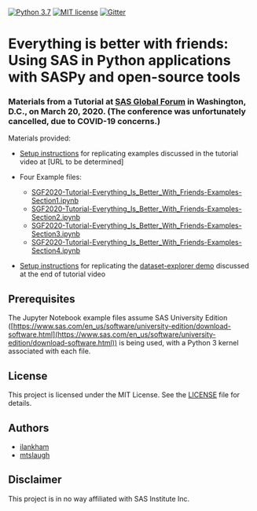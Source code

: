 [![Python 3.7](https://img.shields.io/badge/python-3.7-brightgreen.svg)](#prerequisites)  [![MIT license](https://img.shields.io/badge/License-MIT-blue.svg)](LICENSE)  [![Gitter](https://img.shields.io/gitter/room/saspy-bffs/community.svg?color=777777)](https://gitter.im/saspy-bffs/community)

# Everything is better with friends: Using SAS in Python applications with SASPy and open-source tools

### Materials from a Tutorial at [SAS Global Forum](https://www.sas.com/en_us/events/sas-global-forum.html) in Washington, D.C., on March 20, 2020. (The conference was unfortunately cancelled, due to COVID-19 concerns.)

Materials provided:

- [Setup instructions](SGF2020-Tutorial-Everything_Is_Better_With_Friends-Setup.pdf) for replicating examples discussed in the tutorial video at \[URL to be determined\]

- Four Example files:
  * [SGF2020-Tutorial-Everything_Is_Better_With_Friends-Examples-Section1.ipynb](SGF2020-Tutorial-Everything_Is_Better_With_Friends-Examples-Section1.ipynb)
  * [SGF2020-Tutorial-Everything_Is_Better_With_Friends-Examples-Section2.ipynb](SGF2020-Tutorial-Everything_Is_Better_With_Friends-Examples-Section2.ipynb)
  * [SGF2020-Tutorial-Everything_Is_Better_With_Friends-Examples-Section3.ipynb](SGF2020-Tutorial-Everything_Is_Better_With_Friends-Examples-Section3.ipynb)
  * [SGF2020-Tutorial-Everything_Is_Better_With_Friends-Examples-Section4.ipynb](SGF2020-Tutorial-Everything_Is_Better_With_Friends-Examples-Section4.ipynb)
  
- [Setup instructions](SGF2020-Tutorial-Everything_Is_Better_With_Friends-Demo.pdf) for replicating the [dataset-explorer demo](https://github.com/saspy-bffs/dataset-explorer) discussed at the end of tutorial video

## Prerequisites

The Jupyter Notebook example files assume SAS University Edition ([https://www.sas.com/en_us/software/university-edition/download-software.html](https://www.sas.com/en_us/software/university-edition/download-software.html)) is being used, with a Python 3 kernel associated with each file.

## License
This project is licensed under the MIT License. See the [LICENSE](LICENSE) file for details.

## Authors
* [ilankham](https://github.com/ilankham)
* [mtslaugh](https://github.com/mtslaugh)

## Disclaimer

This project is in no way affiliated with SAS Institute Inc.
